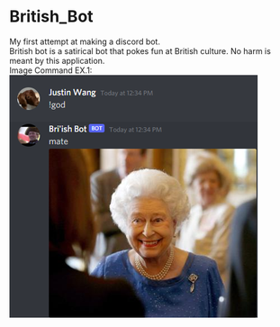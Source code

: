 # British_Bot
My first attempt at making a discord bot. </br>
British bot is a satirical bot that pokes fun at British culture. No harm is meant by this application. </br>
Image Command EX.1:
![](images/bot_image1.png)
